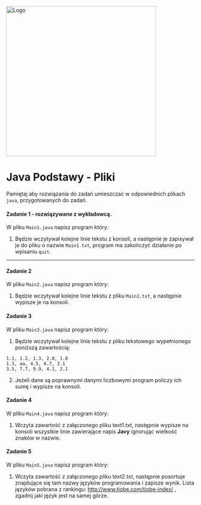 <img alt="Logo" src="http://coderslab.pl/svg/logo-coderslab.svg" width="400">

#  Java Podstawy - Pliki
Pamiętaj aby rozwiązania do zadań umieszczać w odpowiednich plikach `java`, przygotowanych do zadań.  


#### Zadanie 1 - rozwiązywane z wykładowcą.

W pliku `Main1.java` napisz program który:

1. Będzie wczytywał kolejne linie tekstu z konsoli, a następnie je zapisywał je do pliku o nazwie `Main1.txt`, 
   program ma zakończyć działanie po wpisaniu `quit`.

-----------------------------------------------------------------------------
   
#### Zadanie 2

W pliku `Main2.java` napisz program który:

1. Będzie wczytywał kolejne linie tekstu z pliku `Main1.txt`, a następnie wypisze je na konsoli.

#### Zadanie 3

W pliku `Main3.java` napisz program który:

1. Będzie wczytywał kolejne linie tekstu z pliku tekstowego wypełnionego poniższą zawartością:

````
1.1, 1.2, 1.3, 2.0, 1.8
1.3, aa, 4.5, 6.7, 2.1
3.5, 7.7, 9.9, 4.1, 2.1
````

2. Jeżeli dane są poprawnymi danymi liczbowymi program policzy ich sumę i wypisze na konsoli.

#### Zadanie 4

W pliku `Main4.java` napisz program który:

1. Wczyta zawartość z załączonego pliku text1.txt, następnie wypisze na konsoli wszystkie linie zawierające napis **Javy**
ignorując wielkość znaków w nazwie.


#### Zadanie 5

W pliku `Main5.java` napisz program który:

1. Wczyta zawartość z załączonego pliku text2.txt, następnie posortuje znajdujące się tam nazwy języków programowania i zapisze wynik.
Lista języków pobrana z rankingu: http://www.tiobe.com/tiobe-index/ , zgadnij jaki język jest na samej górze.

